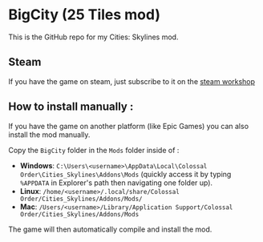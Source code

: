 # BigCity (25 Tiles mod)

This is the GitHub repo for my Cities: Skylines mod.


## Steam

If you have the game on steam, just subscribe to it on the [steam workshop](https://steamcommunity.com/workshop/filedetails/?id=1270675750)

## How to install manually :

If you have the game on another platform (like Epic Games) you can also install the mod manually.

Copy the `BigCity` folder in the `Mods` folder inside of :

- **Windows**: `C:\Users\<username>\AppData\Local\Colossal Order\Cities_Skylines\Addons\Mods` (quickly access it by typing `%APPDATA` in Explorer's path then navigating one folder up).
- **Linux**: `/home/<username>/.local/share/Colossal Order/Cities_Skylines/Addons/Mods/`
- **Mac**: `/Users/<username>/Library/Application Support/Colossal Order/Cities_Skylines/Addons/Mods`

The game will then automatically compile and install the mod.

